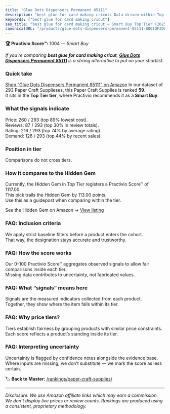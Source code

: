 ```yaml
---
title: "Glue Dots Dispensers Permanent 85111"
description: "best glue for card making cricut: Data-driven within Top Tier ranking using the Practivio Score™. Positioned by quality, value, demand, findability, momentum."
keywords: ["best glue for card making cricut"]
seo_title: "best glue for card making cricut — Smart Buy Top Tier (2025)"
canonicalURL: "/products/glue-dots-dispensers-permanent-85111-B001QFZDW8/"
---
```


**🏆 Practivio Score™:** 1004 — _Smart Buy_


*If you're comparing **best glue for card making cricut**, **[Glue Dots Dispensers Permanent 85111](https://www.amazon.com/dp/B001QFZDW8?tag=practivio-20)** is a strong alternative to put on your shortlist.*
### Quick take
[Shop “Glue Dots Dispensers Permanent 85111” on Amazon](https://www.amazon.com/dp/B001QFZDW8?tag=practivio-20)
In our dataset of 293 Paper Craft Supplieses, this Paper Craft Supplies is ranked **59**.  
It sits in the **Top Tier tier**, where Practivio recommends it as a **Smart Buy**.

### What the signals indicate
Price: 260 / 293 (top 89% lowest cost).  
Reviews: 87 / 293 (top 30% in review totals).  
Rating: 216 / 293 (top 74% by average rating).  
Demand: 126 / 293 (top 44% by recent sales).

### Position in tier
Comparisons do not cross tiers.

### How it compares to the Hidden Gem
Currently, the Hidden Gem in Top Tier registers a Practivio Score™ of 1117.00.  
This pick trails the Hidden Gem by 113.00 points.  
Use this as a guidepost when comparing within the tier.  

See the Hidden Gem on Amazon → [View listing](https://www.amazon.com/dp/B079KL4C91?tag=practivio-20)

### FAQ: Inclusion criteria
We apply strict baseline filters before a product enters the cohort.  
That way, the designation stays accurate and trustworthy.

### FAQ: How the score works
Our 0–100 Practivio Score™ aggregates observed signals to allow fair comparisons inside each tier.  
Missing data contributes to uncertainty, not fabricated values.

### FAQ: What “signals” means here
Signals are the measured indicators collected from each product.  
Together, they show where the item falls within its tier.

### FAQ: Why price tiers?
Tiers establish fairness by grouping products with similar price constraints.  
Each score reflects a product’s standing inside its tier.

### FAQ: Interpreting uncertainty
Uncertainty is flagged by confidence notes alongside the evidence base.  
Where inputs are missing, we don’t substitute — we mark the score as less certain.


🏷️ **Back to Master:** [/rankings/paper-craft-supplies/](/rankings/paper-craft-supplies/)

---
_Disclosure: We use Amazon affiliate links which may earn a commission. We don’t display live prices or review counts. Rankings are produced using a consistent, proprietary methodology._

